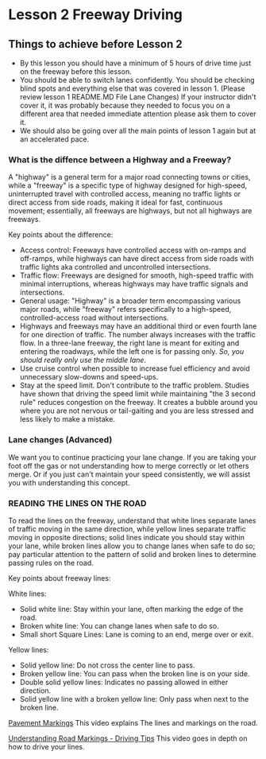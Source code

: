 # Lesson 2 Freeway Driving

## Things to achieve before Lesson 2

- By this lesson you should have a minimum of 5 hours of drive time just on the freeway before this lesson.
- You should be able to switch lanes confidently.  You should be checking blind spots and everything else that was covered in lesson 1.  (Please review lesson 1 README.MD File Lane Changes) If your instructor didn't cover it, it was probably because they needed to focus you on a different area that needed immediate attention please ask them to cover it.
- We should also be going over all the main points of lesson 1 again but at an accelerated pace.  

### What is the diffence between a Highway and a Freeway?

A "highway" is a general term for a major road connecting towns or cities, while a "freeway" is a specific type of highway designed for high-speed, uninterrupted travel with controlled access, meaning no traffic lights or direct access from side roads, making it ideal for fast, continuous movement; essentially, all freeways are highways, but not all highways are freeways. 

Key points about the difference: 
- Access control:
Freeways have controlled access with on-ramps and off-ramps, while highways can have direct access from side roads with traffic lights aka controlled and uncontrolled intersections. 
- Traffic flow:
Freeways are designed for smooth, high-speed traffic with minimal interruptions, whereas highways may have traffic signals and intersections. 
- General usage:
"Highway" is a broader term encompassing various major roads, while "freeway" refers specifically to a high-speed, controlled-access road without intersections.
- Highways and freeways may have an additional third or even fourth lane for one direction of traffic. The number always increases with the traffic flow. In a three-lane freeway, the right lane is meant for exiting and entering the roadways, while the left one is for passing only. *So, you should really only use the middle lane*.
- Use cruise control when possible to increase fuel efficiency and avoid unnecessary slow-downs and speed-ups.
- Stay at the speed limit.  Don't contribute to the traffic problem.  Studies have shown that driving the speed limit while maintaining "the 3 second rule" reduces congestion on the freeway.  It creates a bubble around you where you are not nervous or tail-gaiting and you are less stressed and less likely to make a mistake.

### Lane changes (Advanced)

We want you to continue practicing your lane change.  If you are taking your foot off the gas or not understanding how to merge correctly or let others merge.  Or if you just can't maintain your speed consistently, we will assist you with understanding this concept.    


### READING THE LINES ON THE ROAD

To read the lines on the freeway, understand that white lines separate lanes of traffic moving in the same direction, while yellow lines separate traffic moving in opposite directions; solid lines indicate you should stay within your lane, while broken lines allow you to change lanes when safe to do so; pay particular attention to the pattern of solid and broken lines to determine passing rules on the road. 

Key points about freeway lines:

White lines:
- Solid white line: Stay within your lane, often marking the edge of the road. 
- Broken white line: You can change lanes when safe to do so.
- Small short Square Lines:  Lane is coming to an end, merge over or exit.

Yellow lines:
- Solid yellow line: Do not cross the center line to pass. 
- Broken yellow line: You can pass when the broken line is on your side.
- Double solid yellow lines: Indicates no passing allowed in either direction. 
- Solid yellow line with a broken yellow line: Only pass when next to the broken line. 

[Pavement Markings](https://www.youtube.com/watch?v=Lq3p5i9g9c0) This video explains The lines and markings on the road.

[Understanding Road Markings - Driving Tips](https://www.youtube.com/watch?v=cTtEbLoJHyY) This video goes in depth on how to drive your lines.
